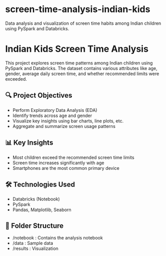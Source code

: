 # screen-time-analysis-indian-kids
Data analysis and visualization of screen time habits among Indian children using PySpark and Databricks.

# Indian Kids Screen Time Analysis

This project explores screen time patterns among Indian children using PySpark and Databricks. The dataset contains various attributes like age, gender, average daily screen time, and whether recommended limits were exceeded.

## 🔍 Project Objectives
- Perform Exploratory Data Analysis (EDA)
- Identify trends across age and gender
- Visualize key insights using bar charts, line plots, etc.
- Aggregate and summarize screen usage patterns

## 📊 Key Insights
- Most children exceed the recommended screen time limits
- Screen time increases significantly with age
- Smartphones are the most common primary device

## 🛠️ Technologies Used
- Databricks (Notebook)
- PySpark
- Pandas, Matplotlib, Seaborn 

## 📁 Folder Structure
- /notebook : Contains the analysis notebook
- /data : Sample data
- /results : Visualization

